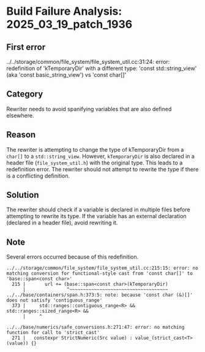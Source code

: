 # Build Failure Analysis: 2025_03_19_patch_1936

## First error

../../storage/common/file_system/file_system_util.cc:31:24: error: redefinition of 'kTemporaryDir' with a different type: 'const std::string_view' (aka 'const basic_string_view<char>') vs 'const char[]'

## Category
Rewriter needs to avoid spanifying variables that are also defined elsewhere.

## Reason
The rewriter is attempting to change the type of kTemporaryDir from a `char[]` to a `std::string_view`. However, `kTemporaryDir` is also declared in a header file (`file_system_util.h`) with the original type.  This leads to a redefinition error. The rewriter should not attempt to rewrite the type if there is a conflicting definition.

## Solution
The rewriter should check if a variable is declared in multiple files before attempting to rewrite its type. If the variable has an external declaration (declared in a header file), avoid rewriting it.

## Note
Several errors occurred because of this redefinition.
```
../../storage/common/file_system/file_system_util.cc:215:15: error: no matching conversion for functional-style cast from 'const char[]' to 'base::span<const char>'
  215 |       url += (base::span<const char>(kTemporaryDir)
      |               ^~~~~~~~~~~~~~~~~~~~~~~~~~~~~~~~~~~~~
../../base/containers/span.h:373:5: note: because 'const char (&)[]' does not satisfy 'contiguous_range'
  373 |     std::ranges::contiguous_range<R> && std::ranges::sized_range<R> &&
      |     ^
```
```
../../base/numerics/safe_conversions.h:271:47: error: no matching function for call to 'strict_cast'
  271 |   constexpr StrictNumeric(Src value) : value_(strict_cast<T>(value)) {}